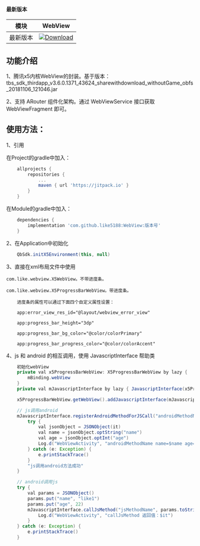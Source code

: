 #### 最新版本

模块|WebView
---|---
最新版本|[![Download](https://jitpack.io/v/like5188/WebView.svg)](https://jitpack.io/#like5188/WebView)

## 功能介绍

1、腾讯x5内核WebView的封装。基于版本：tbs_sdk_thirdapp_v3.6.0.1371_43624_sharewithdownload_withoutGame_obfs_20181106_121046.jar

2、支持 ARouter 组件化架构。通过 WebViewService 接口获取 WebViewFragment 即可。

## 使用方法：

1、引用

在Project的gradle中加入：
```groovy
    allprojects {
        repositories {
            ...
            maven { url 'https://jitpack.io' }
        }
    }
```
在Module的gradle中加入：
```groovy
    dependencies {
        implementation 'com.github.like5188:WebView:版本号'
    }
```

2、在Application中初始化
```java
    QbSdk.initX5Environment(this, null)
```

3、直接在xml布局文件中使用

    com.like.webview.X5WebView。不带进度条。

    com.like.webview.X5ProgressBarWebView。带进度条。

        进度条的属性可以通过下面四个自定义属性设置：

        app:error_view_res_id="@layout/webview_error_view"

        app:progress_bar_height="3dp"

        app:progress_bar_bg_color="@color/colorPrimary"

        app:progress_bar_progress_color="@color/colorAccent"

4、js 和 android 的相互调用，使用 JavascriptInterface 帮助类
```java
    初始化webView
    private val x5ProgressBarWebView: X5ProgressBarWebView by lazy {
        mBinding.webView
    }
    private val mJavascriptInterface by lazy { JavascriptInterface(x5ProgressBarWebView.getWebView()) }

    x5ProgressBarWebView.getWebView().addJavascriptInterface(mJavascriptInterface, "androidAPI")

    // js调用android
    mJavascriptInterface.registerAndroidMethodForJSCall("androidMethodName") {
        try {
            val jsonObject = JSONObject(it)
            val name = jsonObject.optString("name")
            val age = jsonObject.optInt("age")
            Log.d("WebViewActivity", "androidMethodName name=$name age=$age")
        } catch (e: Exception) {
            e.printStackTrace()
        }
        "js调用android方法成功"
    }

    // android调用js
    try {
        val params = JSONObject()
        params.put("name", "like1")
        params.put("age", 22)
        mJavascriptInterface.callJsMethod("jsMethodName", params.toString()) {
            Log.d("WebViewActivity", "callJsMethod 返回值：$it")
        }
    } catch (e: Exception) {
        e.printStackTrace()
    }
```
